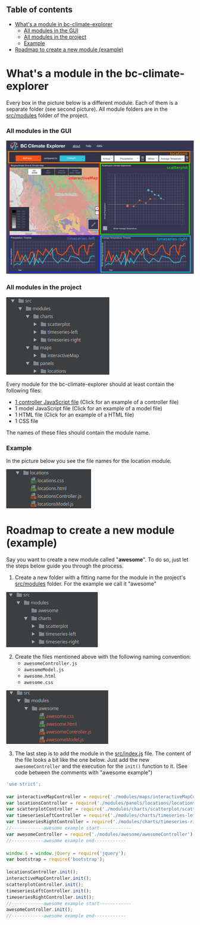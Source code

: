 ## Table of contents
- [What's a module in bc-climate-explorer](#whats-a-module-in-bc-climate-explorer)
    - [All modules in the GUI](#all-modules-in-the-gui)
    - [All modules in the project](#all-modules-in-the-project)
    - [Example](#example)
- [Roadmap to create a new module (example)](#roadmap-to-create-a-new-module-example)

# What's a module in the bc-climate-explorer
Every box in the picture below is a different module. Each of them is a separate folder (see second picture). All module folders are in the [src/modules](../../src/modules) folder of the project.

### All modules in the GUI
![wireframe image](https://github.com/joeyklee/bc-climate-explorer/blob/master/examples/create-new-module/images/modules.png)

### All modules in the project
![filesystem image](https://github.com/joeyklee/bc-climate-explorer/blob/master/examples/create-new-module/images/modules_directories.png)

Every module for the bc-climate-explorer should at least contain the following files:

- [1 controller JavaScript file](../create-new-controller) (Click for an example of a controller file)
- 1 model JavaScript file (Click for an example of a model file)
- 1 HTML file (Click for an example of a HTML file)
- 1 CSS file

The names of these files should contain the module name.

### Example
In the picture below you see the file names for the location module. 

![example_folder_file_names](https://github.com/joeyklee/bc-climate-explorer/blob/master/examples/create-new-module/images/example_folder_file_names.png)


# Roadmap to create a new module (example)
Say you want to create a new module called "**awesome**". To do so, just let the steps below guide you through the process.
1. Create a new folder with a fitting name for the module in the project's [src/modules](../../src/modules) folder. For the example we call it "awesome"

![roadmap_1_new_folder.png](https://github.com/joeyklee/bc-climate-explorer/blob/master/examples/create-new-module/images/roadmap_1_new_folder.png)

2. Create the files mentioned above with the following naming convention:
    - `awesomeController.js`
    - `awesomeModel.js`
    - `awesome.html`
    - `awesome.css`
    
![roadmap_2_new_files.png](https://github.com/joeyklee/bc-climate-explorer/blob/master/examples/create-new-module/images/roadmap_2_new_files.png)

3. The last step is to add the module in the [src/index.js](../../src/index.js) file. The content of the file looks a bit like the one below. Just add the new `awesomeController` and the execution for the `init()` function to it. (See code between the comments with "awesome example")

```javascript
'use strict';

var interactiveMapController = require('./modules/maps/interactiveMapController');
var locationsController = require('./modules/panels/locations/locationsController');
var scatterplotController = require('./modules/charts/scatterplot/scatterplotController');
var timeseriesLeftController = require('./modules/charts/timeseries-left/timeseriesLeftController');
var timeseriesRightController = require('./modules/charts/timeseries-right/timeseriesRightController');
//------------awesome example start------------
var awesomeController = require('./modules/awesome/awesomeController');
//------------awesome example end------------

window.$ = window.jQuery = require('jquery');
var bootstrap = require('bootstrap');

locationsController.init();
interactiveMapController.init();
scatterplotController.init();
timeseriesLeftController.init();
timeseriesRightController.init();
//------------awesome example start------------
awesomeController.init();
//------------awesome example end------------
```